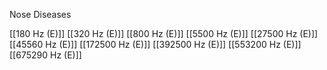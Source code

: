 Nose Diseases

[[180 Hz (E)]]
[[320 Hz (E)]]
[[800 Hz (E)]]
[[5500 Hz (E)]]
[[27500 Hz (E)]]
[[45560 Hz (E)]]
[[172500 Hz (E)]]
[[392500 Hz (E)]]
[[553200 Hz (E)]]
[[675290 Hz (E)]]